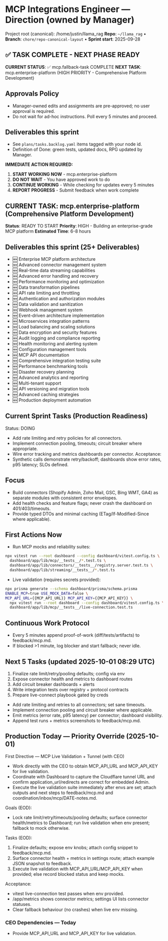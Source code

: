 # MCP Integrations Engineer — Direction (owned by Manager)

Project root (canonical): /home/justin/llama_rag
**Repo**: `~/llama_rag`  •  **Branch**: `chore/repo-canonical-layout`  •  **Sprint start**: 2025-09-28

## ✅ TASK COMPLETE - NEXT PHASE READY
**CURRENT STATUS**: ✅ mcp.fallback-task COMPLETE
**NEXT TASK**: mcp.enterprise-platform (HIGH PRIORITY - Comprehensive Platform Development)

## Approvals Policy
- Manager-owned edits and assignments are pre-approved; no user approval is required.
- Do not wait for ad-hoc instructions. Poll every 5 minutes and proceed.

## Deliverables this sprint
- See `plans/tasks.backlog.yaml` items tagged with your node id.
- Definition of Done: green tests, updated docs, RPG updated by Manager.

**IMMEDIATE ACTION REQUIRED:**
1. **START WORKING NOW** - mcp.enterprise-platform
2. **DO NOT WAIT** - You have approved work to do
3. **CONTINUE WORKING** - While checking for updates every 5 minutes
4. **REPORT PROGRESS** - Submit feedback when work complete

## CURRENT TASK: mcp.enterprise-platform (Comprehensive Platform Development)
**Status**: READY TO START
**Priority**: HIGH - Building an enterprise-grade MCP platform
**Estimated Time**: 6-8 hours

## Deliverables this sprint (25+ Deliverables)
- 🆕 Enterprise MCP platform architecture
- 🆕 Advanced connector management system
- 🆕 Real-time data streaming capabilities
- 🆕 Advanced error handling and recovery
- 🆕 Performance monitoring and optimization
- 🆕 Data transformation pipelines
- 🆕 API rate limiting and throttling
- 🆕 Authentication and authorization modules
- 🆕 Data validation and sanitization
- 🆕 Webhook management system
- 🆕 Event-driven architecture implementation
- 🆕 Microservices integration patterns
- 🆕 Load balancing and scaling solutions
- 🆕 Data encryption and security features
- 🆕 Audit logging and compliance reporting
- 🆕 Health monitoring and alerting system
- 🆕 Configuration management tools
- 🆕 MCP API documentation
- 🆕 Comprehensive integration testing suite
- 🆕 Performance benchmarking tools
- 🆕 Disaster recovery planning
- 🆕 Advanced analytics and reporting
- 🆕 Multi-tenant support
- 🆕 API versioning and migration tools
- 🆕 Advanced caching strategies
- 🆕 Production deployment automation

## Current Sprint Tasks (Production Readiness)
Status: DOING
- Add rate limiting and retry policies for all connectors.
- Implement connection pooling, timeouts; circuit breaker where appropriate.
- Wire error tracking and metrics dashboards per connector.
Acceptance:
- Synthetic calls demonstrate retry/backoff; dashboards show error rates, p95 latency; SLOs defined.

## Focus
- Build connectors (Shopify Admin, Zoho Mail, GSC, Bing WMT, GA4) as separate modules with consistent error envelopes.
- Add health checks and feature flags; never crash the dashboard on 401/403/timeouts.
- Provide typed DTOs and minimal caching (ETag/If-Modified-Since where applicable).

## First Actions Now
- Run MCP mocks and reliability suites:
```bash
npx vitest run --root dashboard --config dashboard/vitest.config.ts \
  dashboard/app/lib/mcp/__tests__/*.test.ts \
  dashboard/app/lib/connectors/__tests__/registry.server.test.ts \
  dashboard/app/lib/streaming/__tests__/*.test.ts
```
- Live validation (requires secrets provided):
```bash
npx prisma generate --schema dashboard/prisma/schema.prisma
ENABLE_MCP=true USE_MOCK_DATA=false \
MCP_API_URL={{MCP_API_URL}} MCP_API_KEY={{MCP_API_KEY}} \
  npx vitest run --root dashboard --config dashboard/vitest.config.ts \
  dashboard/app/lib/mcp/__tests__/live-connection.test.ts
```

## Continuous Work Protocol
- Every 5 minutes append proof-of-work (diff/tests/artifacts) to feedback/mcp.md.
- If blocked >1 minute, log blocker and start fallback; never idle.

## Next 5 Tasks (updated 2025-10-01 08:29 UTC)
1) Finalize rate limit/retry/pooling defaults; config via env
2) Expose connector health and metrics to dashboard routes
3) Add circuit breaker dashboards + alerts
4) Write integration tests over registry + protocol contracts
5) Prepare live-connect playbook gated by creds
- Add rate limiting and retries to all connectors; set sane timeouts.
- Implement connection pooling and circuit breaker where applicable.
- Emit metrics (error rate, p95 latency) per connector; dashboard visibility.
- Append test runs + metrics screenshots to feedback/mcp.md.

## Production Today — Priority Override (2025-10-01)

First Directive — MCP Live Validation + Tunnel (with CEO)
- Work directly with the CEO to obtain MCP_API_URL and MCP_API_KEY for live validation.
- Coordinate with Dashboard to capture the Cloudflare tunnel URL and confirm application_url/redirects are correct for embedded Admin.
- Execute the live validation suite immediately after envs are set; attach outputs and next steps to feedback/mcp.md and coordination/inbox/mcp/DATE-notes.md.

Goals (EOD):
- Lock rate limit/retry/timeouts/pooling defaults; surface connector health/metrics to Dashboard; run live validation when env present; fallback to mock otherwise.

Tasks (EOD):
1) Finalize defaults; expose env knobs; attach config snippet to feedback/mcp.md.
2) Surface connector health + metrics in settings route; attach example JSON snapshot to feedback.
3) Execute live validation with MCP_API_URL/MCP_API_KEY when provided; else record blocked status and keep mocks.

Acceptance:
- vitest live-connection test passes when env provided.
- /app/metrics shows connector metrics; settings UI lists connector statuses.
- Clear fallback behaviour (no crashes) when live env missing.

### CEO Dependencies — Today
- Provide MCP_API_URL and MCP_API_KEY for live validation.
